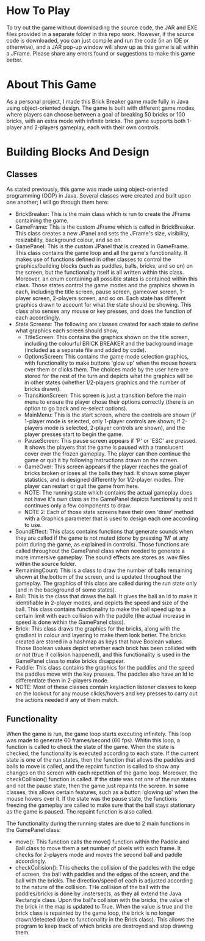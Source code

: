 # How To Play

To try out the game without downloading the source code, the JAR and EXE files provided in a separate folder in this repo work. However, if the source code is downloaded, you can just compile and run the code (in an IDE or otherwise), and a JAR pop-up window will show up as this game is all within a JFrame.
Please share any errors found or suggestions to make this game better.
<br/>

# About This Game

As a personal project, I made this Brick Breaker game made fully in Java using object-oriented design. The game is built with different game modes, where players can 
choose between a goal of breaking 50 bricks or 100 bricks, with an extra mode with infinite bricks. The game supports both 1-player and 2-players gameplay, each with 
their own controls.
<br/>

# Building Blocks And Design

## Classes
As stated previously, this game was made using object-oriented programming (OOP) in Java. Several classes were created and built upon one another; I will go through them here:

  - BrickBreaker: This is the main class which is run to create the JFrame containing the game.
  - GameFrame: This is the custom JFrame which is called in BrickBreaker. This class creates a new JPanel and sets the JFrame's size, visibility, resizability, background colour, and so on.
  - GamePanel: This is the custom JPanel that is created in GameFrame. This class contains the game loop and all the game's functionality. It makes use of functions defined in other classes to control the graphics/building blocks (such as paddles, balls, bricks, and so on) on the screen, but the functionality itself is all written within this class. Moreover, an enum containing all possible states is contained within this class. Those states control the game modes and the graphics shown in each, including the title screen, pause screen, gameover screen, 1-player screen, 2-players screen, and so on. Each state has different graphics drawn to account for what the state should be showing. This class also senses any mouse or key presses, and does the function of each accordingly.
  - State Screens: The following are classes created for each state to define what graphics each screen should show,
    - TitleScreen: This contains the graphics shown on the title screen, including the colourful BRICK BREAKER and the background image (included as a separate file and added by code).
    - OptionsScreen: This contains the game mode selection graphics, with functionality to make buttons 'glow up' when the mouse hovers over them or clicks them. The choices made by the user here are stored for the rest of the turn and depicts what the graphics will be in other states (whether 1/2-players graphics and the number of bricks drawn).
    - TransitionScreen: This screen is just a transition before the main menu to ensure the player chose their options correctly (there is an option to go back and re-select options).
    - MainMenu: This is the start screen, where the controls are shown (if 1-player mode is selected, only 1-player controls are shown; if 2-players mode is selected, 2-player controls are shown), and the player presses start to begin the game.
    - PauseScreen: This pause screen appears if 'P' or 'ESC' are pressed. It shows the players that the game is paused with a translucent cover over the frozen gameplay. The player can then continue the game or quit it by following instructions drawn on the screen.
    - GameOver: This screen appears if the player reaches the goal of bricks broken or loses all the balls they had. It shows some player statistics, and is designed differently for 1/2-player modes. The player can restart or quit the game from here.
    - NOTE: The running state which contains the actual gameplay does not have it's own class as the GamePanel depicts functionality and it continues only a few components to draw.
    - NOTE 2: Each of those state screens have their own 'draw' method with a Graphics parameter that is used to design each one according to use.
  - SoundEffect: This class contains functions that generate sounds when they are called if the game is not muted (done by pressing 'M' at any point during the game, as explained in controls). Those functions are called throughout the GamePanel class when needed to generate a more immersive gameplay. The sound effects are stores as .wav files within the source folder.
  - RemainingCount: This is a class to draw the number of balls remaining shown at the bottom of the screen, and is updated throughout the gameplay. The graphics of this class are called during the run state only (and in the background of some states).
  - Ball: This is the class that draws the ball. It gives the ball an Id to make it identifiable in 2-player modes, and depicts the speed and size of the ball. This class contains functionality to make the ball speed up to a certain limit with each collision with the paddle (the actual increase in speed is done within the GamePanel class).
  - Brick: This class draws the graphics for the bricks, along with the gradient in colour and layering to make them look better. The bricks created are stored in a hashmap as keys that have Boolean values. Those Boolean values depict whether each brick has been collided with or not (true if collision happened), and this functionality is used in the GamePanel class to make bricks disappear.
  - Paddle: This class contains the graphics for the paddles and the speed the paddles move with the key presses. The paddles also have an Id to differentiate them in 2-players mode.
  - NOTE: Most of these classes contain key/action listener classes to keep on the lookout for any mouse clicks/hovers and key presses to carry out the actions needed if any of them match.

## Functionality
When the game is run, the game loop starts executing infinitely. This loop was made to generate 60 frames/second (60 fps). Whitin this loop, a function is called to check the state of the game.
When the state is checked, the functionality is executed according to each state. If the current state is one of the run states, then the function that allows the paddles and balls to move is called, and the repaint function is called to show any changes on the screen with each repetition of the game loop. Moreover, the checkCollision() function is called.
If the state was not one of the run states and not the pause state, then the game just repaints the screen. In some classes, this allows certain features, such as a button 'glowing up' when the mouse hovers over it.
If the state was the pause state, the functions freezing the gameplay are called to make sure that the ball stays stationary as the game is paused. The repaint function is also called.

The functionality during the running states are due to 2 main functions in the GamePanel class:
- move(): This function calls the move() function within the Paddle and Ball class to move them a set number of pixels with each frame. It checks for 2-players mode and moves the second ball and paddle accordingly.
- checkCollision(): This checks the collision of the paddles with the edge of screen, the ball with paddles and the edges of the screen, and the ball with the bricks. The direction/speed of each is adjusted according to the nature of the collision. THe collision of the ball with the paddles/bricks is done by .instersects, as they all extend the Java Rectangle class. Upon the ball's collision with the bricks, the value of the brick in the map is updated to True. When the value is true and the brick class is repainted by the game loop, the brick is no longer drawn/detected (due to functionality in the Brick class). This allows the program to keep track of which bricks are destroyed and stop drawing them.
